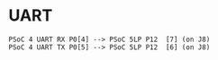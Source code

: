 # UART

    PSoC 4 UART RX P0[4] --> PSoC 5LP P12  [7] (on J8)
    PSoC 4 UART TX P0[5] --> PSoC 5LP P12  [6] (on J8)
